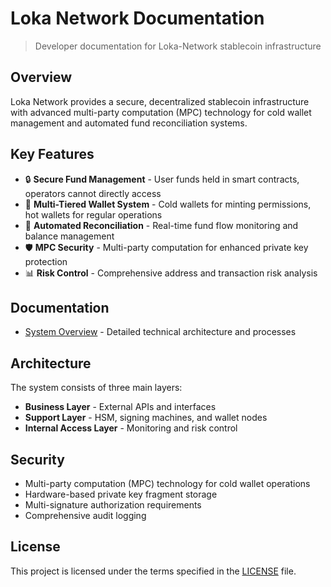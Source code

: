 # Loka Network Documentation

> Developer documentation for Loka-Network stablecoin infrastructure

## Overview

Loka Network provides a secure, decentralized stablecoin infrastructure with advanced multi-party computation (MPC) technology for cold wallet management and automated fund reconciliation systems.

## Key Features

- 🔒 **Secure Fund Management** - User funds held in smart contracts, operators cannot directly access
- 🏦 **Multi-Tiered Wallet System** - Cold wallets for minting permissions, hot wallets for regular operations  
- 🔄 **Automated Reconciliation** - Real-time fund flow monitoring and balance management
- 🛡️ **MPC Security** - Multi-party computation for enhanced private key protection
- 📊 **Risk Control** - Comprehensive address and transaction risk analysis

## Documentation

- [System Overview](docs/overview.md) - Detailed technical architecture and processes

## Architecture

The system consists of three main layers:
- **Business Layer** - External APIs and interfaces
- **Support Layer** - HSM, signing machines, and wallet nodes
- **Internal Access Layer** - Monitoring and risk control

## Security

- Multi-party computation (MPC) technology for cold wallet operations
- Hardware-based private key fragment storage
- Multi-signature authorization requirements
- Comprehensive audit logging

## License

This project is licensed under the terms specified in the [LICENSE](LICENSE) file.